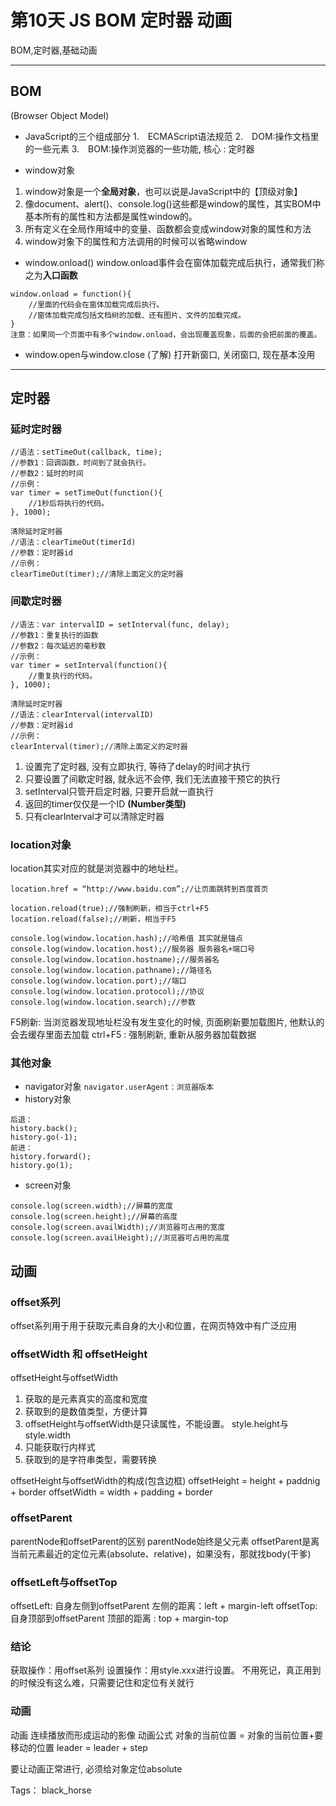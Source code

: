 # 第10天 JS BOM 定时器 动画

BOM,定时器,基础动画

---

## BOM
(Browser Object Model)
- JavaScript的三个组成部分
1.　ECMAScript语法规范
2.　DOM:操作文档里的一些元素
3.　BOM:操作浏览器的一些功能, 核心 : 定时器

- window对象
1.	window对象是一个**全局对象**，也可以说是JavaScript中的【顶级对象】
2.	像document、alert()、console.log()这些都是window的属性，其实BOM中基本所有的属性和方法都是属性window的。
3.	所有定义在全局作用域中的变量、函数都会变成window对象的属性和方法
4.	window对象下的属性和方法调用的时候可以省略window

- window.onload()
window.onload事件会在窗体加载完成后执行，通常我们称之为**入口函数**
```
window.onload = function(){
	//里面的代码会在窗体加载完成后执行。
	//窗体加载完成包括文档树的加载、还有图片、文件的加载完成。
}
注意：如果同一个页面中有多个window.onload，会出现覆盖现象，后面的会把前面的覆盖。
```

- window.open与window.close (了解)
打开新窗口, 关闭窗口, 现在基本没用

------------------------------
## 定时器

### 延时定时器
```
//语法：setTimeOut(callback, time);
//参数1：回调函数，时间到了就会执行。
//参数2：延时的时间
//示例：
var timer = setTimeOut(function(){
	//1秒后将执行的代码。
}, 1000);

清除延时定时器
//语法：clearTimeOut(timerId)
//参数：定时器id
//示例：
clearTimeOut(timer);//清除上面定义的定时器
```

### 间歇定时器
```
//语法：var intervalID = setInterval(func, delay);
//参数1：重复执行的函数
//参数2：每次延迟的毫秒数
//示例：
var timer = setInterval(function(){
	//重复执行的代码。
}, 1000);

清除延时定时器
//语法：clearInterval(intervalID)
//参数：定时器id
//示例：
clearInterval(timer);//清除上面定义的定时器
```
1. 设置完了定时器, 没有立即执行, 等待了delay的时间才执行
2. 只要设置了间歇定时器, 就永远不会停, 我们无法直接干预它的执行
3. setInterval只管开启定时器, 只要开启就一直执行
4. 返回的timer仅仅是一个ID **(Number类型)**
5. 只有clearInterval才可以清除定时器

### location对象

location其实对应的就是浏览器中的地址栏。
```
location.href = “http://www.baidu.com”;//让页面跳转到百度首页

location.reload(true);//强制刷新，相当于ctrl+F5
location.reload(false);//刷新，相当于F5

console.log(window.location.hash);//哈希值 其实就是锚点
console.log(window.location.host);//服务器 服务器名+端口号
console.log(window.location.hostname);//服务器名
console.log(window.location.pathname);//路径名
console.log(window.location.port);//端口
console.log(window.location.protocol);//协议
console.log(window.location.search);//参数
```
F5刷新: 当浏览器发现地址栏没有发生变化的时候, 页面刷新要加载图片, 他默认的会去缓存里面去加载
ctrl+F5 : 强制刷新, 重新从服务器加载数据

### 其他对象
- navigator对象
`navigator.userAgent：浏览器版本`
- history对象
```
后退：
history.back();
history.go(-1);
前进：
history.forward();
history.go(1);
```
- screen对象
```
console.log(screen.width);//屏幕的宽度
console.log(screen.height);//屏幕的高度
console.log(screen.availWidth);//浏览器可占用的宽度
console.log(screen.availHeight);//浏览器可占用的高度
```

## 动画

### offset系列
offset系列用于用于获取元素自身的大小和位置，在网页特效中有广泛应用
### offsetWidth 和 offsetHeight

offsetHeight与offsetWidth
 1.	获取的是元素真实的高度和宽度
 2.	获取到的是数值类型，方便计算
 3.	offsetHeight与offsetWidth是只读属性，不能设置。
style.height与style.width
 1.	只能获取行内样式
 2.	获取到的是字符串类型，需要转换

offsetHeight与offsetWidth的构成(包含边框)
offsetHeight = height + paddnig + border
offsetWidth = width + padding + border

### offsetParent
parentNode和offsetParent的区别
parentNode始终是父元素
offsetParent是离当前元素最近的定位元素(absolute、relative)，如果没有，那就找body(干爹)

### offsetLeft与offsetTop
offsetLeft: 自身左侧到offsetParent 左侧的距离：left + margin-left
offsetTop:自身顶部到offsetParent 顶部的距离 :  top + margin-top

### 结论
获取操作：用offset系列
设置操作：用style.xxx进行设置。
不用死记，真正用到的时候没有这么难，只需要记住和定位有关就行

### 动画

动画 连续播放而形成运动的影像
动画公式
对象的当前位置 = 对象的当前位置+要移动的位置
leader = leader + step

要让动画正常进行, 必须给对象定位absolute


Tags： black_horse
